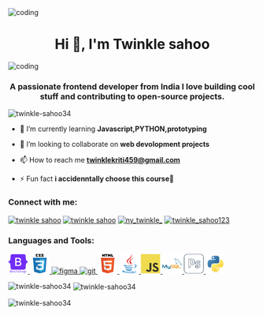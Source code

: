 <body>
  <img align="top"alt="coding"width="900"src=https://media.giphy.com/media/jnWAi68AxKQKLwL1Dy/giphy.gif)]https://media.giphy.com/media/jnWAi68AxKQKLwL1Dy/giphy.gif>
</body>
<h1 align="center">Hi 👋, I'm Twinkle sahoo</h1>
<img align="centre"alt="coding"width="900"src="https://ci6.googleusercontent.com/proxy/6yONIoTPFRxmcUzOEqGb9rYBV6ot9p2T-PEXVCf8vS8efQLz1Q0yo4Sa6U0lrDqnZIcEDq445nqEDoRcH9cyZobRVuLb3o8oyyjpFXZX1jC-Y1aa-YGJ3kxAAgGaX-S0gw4Tt_8xte_q=s0-d-e1-ft#https://www.lambdatest.com/blog/wp-content/uploads/2021/02/ezgif.com-gif-maker-1-1.gif">
<h3 align="center">A passionate frontend developer from India I love building cool stuff and contributing to open-source projects.</h3>

<p align="left"> <img src="https://komarev.com/ghpvc/?username=twinkle-sahoo34&label=Profile%20views&color=0e75b6&style=flat" alt="twinkle-sahoo34" /> </p>

- 🌱 I’m currently learning **Javascript,PYTHON,prototyping**

- 👯 I’m looking to collaborate on **web devolopment projects**

- 📫 How to reach me **twinklekriti459@gmail.com**

- ⚡ Fun fact **i accidenntally choose this course🤥**

<h3 align="left">Connect with me:</h3>
<p align="left">
<a href="https://twitter.com/twinkle sahoo" target="blank"><img align="center" src="https://raw.githubusercontent.com/rahuldkjain/github-profile-readme-generator/master/src/images/icons/Social/twitter.svg" alt="twinkle sahoo" height="30" width="40" /></a>
<a href="https://linkedin.com/in/twinkle sahoo" target="blank"><img align="center" src="https://raw.githubusercontent.com/rahuldkjain/github-profile-readme-generator/master/src/images/icons/Social/linked-in-alt.svg" alt="twinkle sahoo" height="30" width="40" /></a>
<a href="https://instagram.com/ny_twinkle_" target="blank"><img align="center" src="https://raw.githubusercontent.com/rahuldkjain/github-profile-readme-generator/master/src/images/icons/Social/instagram.svg" alt="ny_twinkle_" height="30" width="40" /></a>
<a href="https://www.leetcode.com/twinkle_sahoo123" target="blank"><img align="center" src="https://raw.githubusercontent.com/rahuldkjain/github-profile-readme-generator/master/src/images/icons/Social/leet-code.svg" alt="twinkle_sahoo123" height="30" width="40" /></a>
</p>

<h3 align="left">Languages and Tools:</h3>
<p align="left"> <a href="https://getbootstrap.com" target="_blank" rel="noreferrer"> <img src="https://raw.githubusercontent.com/devicons/devicon/master/icons/bootstrap/bootstrap-plain-wordmark.svg" alt="bootstrap" width="40" height="40"/> </a> <a href="https://www.w3schools.com/css/" target="_blank" rel="noreferrer"> <img src="https://raw.githubusercontent.com/devicons/devicon/master/icons/css3/css3-original-wordmark.svg" alt="css3" width="40" height="40"/> </a> <a href="https://www.figma.com/" target="_blank" rel="noreferrer"> <img src="https://www.vectorlogo.zone/logos/figma/figma-icon.svg" alt="figma" width="40" height="40"/> </a> <a href="https://git-scm.com/" target="_blank" rel="noreferrer"> <img src="https://www.vectorlogo.zone/logos/git-scm/git-scm-icon.svg" alt="git" width="40" height="40"/> </a> <a href="https://www.w3.org/html/" target="_blank" rel="noreferrer"> <img src="https://raw.githubusercontent.com/devicons/devicon/master/icons/html5/html5-original-wordmark.svg" alt="html5" width="40" height="40"/> </a> <a href="https://www.java.com" target="_blank" rel="noreferrer"> <img src="https://raw.githubusercontent.com/devicons/devicon/master/icons/java/java-original.svg" alt="java" width="40" height="40"/> </a> <a href="https://developer.mozilla.org/en-US/docs/Web/JavaScript" target="_blank" rel="noreferrer"> <img src="https://raw.githubusercontent.com/devicons/devicon/master/icons/javascript/javascript-original.svg" alt="javascript" width="40" height="40"/> </a> <a href="https://www.mysql.com/" target="_blank" rel="noreferrer"> <img src="https://raw.githubusercontent.com/devicons/devicon/master/icons/mysql/mysql-original-wordmark.svg" alt="mysql" width="40" height="40"/> </a> <a href="https://www.photoshop.com/en" target="_blank" rel="noreferrer"> <img src="https://raw.githubusercontent.com/devicons/devicon/master/icons/photoshop/photoshop-line.svg" alt="photoshop" width="40" height="40"/> </a> <a href="https://www.python.org" target="_blank" rel="noreferrer"> <img src="https://raw.githubusercontent.com/devicons/devicon/master/icons/python/python-original.svg" alt="python" width="40" height="40"/> </a> </p>

<p><img align="left" src="https://github-readme-stats.vercel.app/api/top-langs?username=twinkle-sahoo34&show_icons=true&locale=en&layout=compact" alt="twinkle-sahoo34" /></p>

<p>&nbsp;<img align="center" src="https://github-readme-stats.vercel.app/api?username=twinkle-sahoo34&show_icons=true&locale=en" alt="twinkle-sahoo34" /></p>

<p><img align="center" src="https://github-readme-streak-stats.herokuapp.com/?user=twinkle-sahoo34&" alt="twinkle-sahoo34" /></p>



